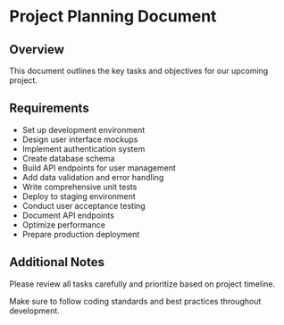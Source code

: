 # Project Planning Document

## Overview
This document outlines the key tasks and objectives for our upcoming project.

## Requirements
- Set up development environment
- Design user interface mockups
- Implement authentication system
- Create database schema
- Build API endpoints for user management
- Add data validation and error handling
- Write comprehensive unit tests
- Deploy to staging environment
- Conduct user acceptance testing
- Document API endpoints
- Optimize performance
- Prepare production deployment

## Additional Notes
Please review all tasks carefully and prioritize based on project timeline.

Make sure to follow coding standards and best practices throughout development.
